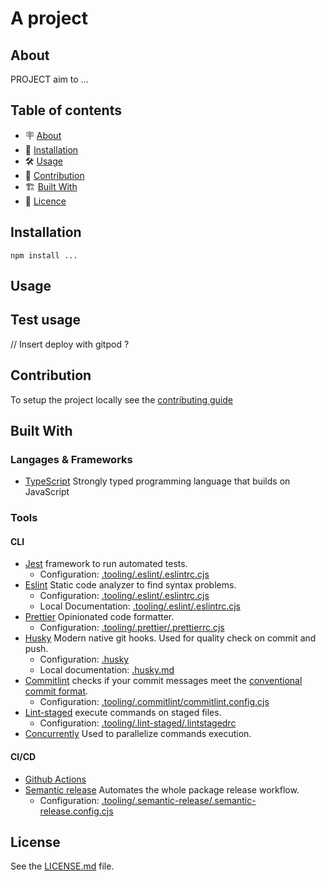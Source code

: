 # A project

## About

PROJECT aim to ...

## Table of contents

- 🪧 [About](#about)
- 🚀 [Installation](#installation)
- 🛠️ [Usage](#usage)
- 🤝 [Contribution](#contribution)
- 🏗️ [Built With](#built-with)
- 📝 [Licence](#licence)

## Installation

```
npm install ...
```

## Usage


## Test usage

// Insert deploy with gitpod ?

####

## Contribution

To setup the project locally see the [contributing guide](doc/CONTRIBUTING.md)

## Built With

### Langages & Frameworks

- [TypeScript](https://www.typescriptlang.org/) Strongly typed programming language that builds on JavaScript

### Tools

#### CLI

- [Jest](https://jestjs.io/) framework to run automated tests.
    - Configuration: [.tooling/.eslint/.eslintrc.cjs](.tooling/.eslint/.eslintrc.cjs)
- [Eslint](https://eslint.org/) Static code analyzer to find syntax problems.
    - Configuration: [.tooling/.eslint/.eslintrc.cjs](.tooling/.eslint/.eslintrc.cjs)
    - Local Documentation: [.tooling/.eslint/.eslintrc.cjs](.tooling/.eslint/.eslintrc.cjs)
- [Prettier](https://prettier.io/) Opinionated code formatter.
    - Configuration: [.tooling/.prettier/.prettierrc.cjs](.tooling/.prettier/.prettierrc.cjs)
- [Husky](https://typicode.github.io/husky/#/) Modern native git hooks. Used for quality check on commit and push.
    - Configuration: [.husky](.husky)
    - Local documentation: [.husky.md](.husky/husky.md)
- [Commitlint](https://github.com/conventional-changelog/commitlint) checks if your commit messages meet the [conventional commit format](https://www.conventionalcommits.org/en/v1.0.0/).
    - Configuration: [.tooling/.commitlint/commitlint.config.cjs](.tooling/.commitlint/commitlint.config.cjs)
- [Lint-staged](https://github.com/okonet/lint-staged) execute commands on staged files.
    - Configuration: [.tooling/.lint-staged/.lintstagedrc](.tooling/.lint-staged/.lintstagedrc)
- [Concurrently](https://github.com/open-cli-tools/concurrently) Used to parallelize commands execution.

#### CI/CD

- [Github Actions](https://docs.github.com/en/actions)
- [Semantic release](https://github.com/semantic-release/semantic-release) Automates the whole package release workflow.
    - Configuration: [.tooling/.semantic-release/.semantic-release.config.cjs](.tooling/.semantic-release/.semantic-release.config.cjs)

## License

See the [LICENSE.md](doc/LICENSE.md) file.
